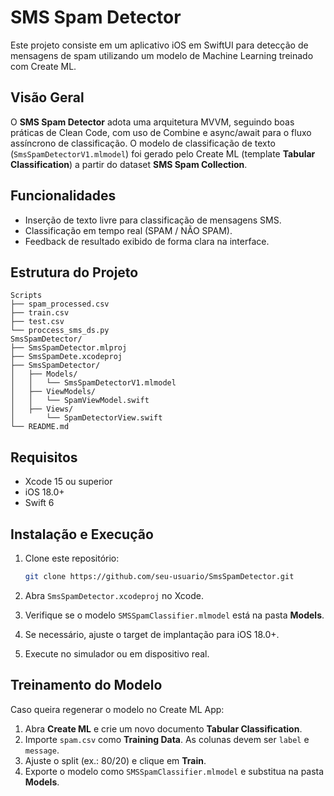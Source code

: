 # SMS Spam Detector

Este projeto consiste em um aplicativo iOS em SwiftUI para detecção de mensagens de spam utilizando um modelo de Machine Learning treinado com Create ML.

## Visão Geral

O **SMS Spam Detector** adota uma arquitetura MVVM, seguindo boas práticas de Clean Code, com uso de Combine e async/await para o fluxo assíncrono de classificação. O modelo de classificação de texto (`SmsSpamDetectorV1.mlmodel`) foi gerado pelo Create ML (template **Tabular Classification**) a partir do dataset **SMS Spam Collection**.

## Funcionalidades

* Inserção de texto livre para classificação de mensagens SMS.
* Classificação em tempo real (SPAM / NÃO SPAM).
* Feedback de resultado exibido de forma clara na interface.

## Estrutura do Projeto

```
Scripts
├── spam_processed.csv
├── train.csv
├── test.csv
└── proccess_sms_ds.py
SmsSpamDetector/
├── SmsSpamDetector.mlproj
├── SmsSpamDete.xcodeproj
├── SmsSpamDetector/
│   ├── Models/
│   │   └── SmsSpamDetectorV1.mlmodel
│   ├── ViewModels/
│	│	└── SpamViewModel.swift      
│	├── Views/
│   	└── SpamDetectorView.swift
└── README.md
```

## Requisitos

* Xcode 15 ou superior
* iOS 18.0+
* Swift 6

## Instalação e Execução

1. Clone este repositório:

   ```bash
   git clone https://github.com/seu-usuario/SmsSpamDetector.git
   ```
2. Abra `SmsSpamDetector.xcodeproj` no Xcode.
3. Verifique se o modelo `SMSSpamClassifier.mlmodel` está na pasta **Models**.
4. Se necessário, ajuste o target de implantação para iOS 18.0+.
5. Execute no simulador ou em dispositivo real.

## Treinamento do Modelo

Caso queira regenerar o modelo no Create ML App:

1. Abra **Create ML** e crie um novo documento **Tabular Classification**.
2. Importe `spam.csv` como **Training Data**. As colunas devem ser `label` e `message`.
3. Ajuste o split (ex.: 80/20) e clique em **Train**.
4. Exporte o modelo como `SMSSpamClassifier.mlmodel` e substitua na pasta **Models**.
